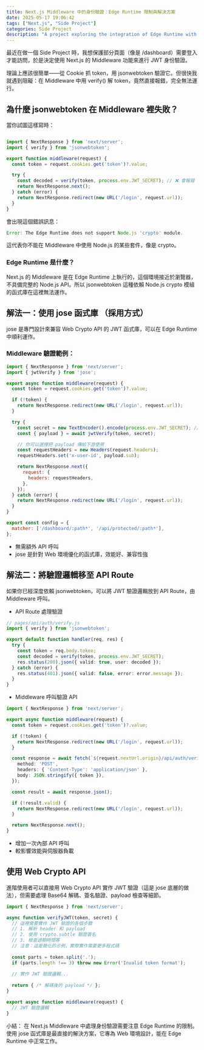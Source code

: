 ```yaml
---
title: Next.js Middleware 中的身份驗證：Edge Runtime 限制與解決方案
date: 2025-05-17 19:06:42
tags: ["Next.js", "Side Project"]
categories: Side Project
description: "A project exploring the integration of Edge Runtime with Next.js and MongoDB."
---
```


最近在做一個 Side Project 時，我想保護部分頁面（像是 /dashboard）需要登入才能訪問，於是決定使用 Next.js 的 Middleware 功能來進行 JWT 身份驗證。

理論上應該很簡單——從 Cookie 抓 token，用 jsonwebtoken 驗證它。但很快我就遇到阻礙：在 Middleware 中用 verify() 解 token，竟然直接報錯，完全無法運行。

## 為什麼 jsonwebtoken 在 Middleware 裡失敗？

當你試圖這樣寫時：

```js

import { NextResponse } from 'next/server';
import { verify } from 'jsonwebtoken';

export function middleware(request) {
  const token = request.cookies.get('token')?.value;

  try {
    const decoded = verify(token, process.env.JWT_SECRET); // ❌ 會報錯
    return NextResponse.next();
  } catch (error) {
    return NextResponse.redirect(new URL('/login', request.url));
  }
}
```

會出現這個錯誤訊息：

```javascript
Error: The Edge Runtime does not support Node.js 'crypto' module.
```

這代表你不能在 Middleware 中使用 Node.js 的某些套件，像是 crypto。


### Edge Runtime 是什麼？
Next.js 的 Middleware 是在 Edge Runtime 上執行的，這個環境接近於瀏覽器，不具備完整的 Node.js API。所以 jsonwebtoken 這種依賴 Node.js crypto 模組的函式庫在這裡無法運作。


## 解法一：使用 jose 函式庫 （採用方式）

jose 是專門設計來兼容 Web Crypto API 的 JWT 函式庫，可以在 Edge Runtime 中順利運作。

### Middleware 驗證範例：

```js
import { NextResponse } from 'next/server';
import { jwtVerify } from 'jose';

export async function middleware(request) {
  const token = request.cookies.get('token')?.value;

  if (!token) {
    return NextResponse.redirect(new URL('/login', request.url));
  }

  try {
    const secret = new TextEncoder().encode(process.env.JWT_SECRET); // Web API 兼容
    const { payload } = await jwtVerify(token, secret);

    // 你可以選擇把 payload 傳給下游使用
    const requestHeaders = new Headers(request.headers);
    requestHeaders.set('x-user-id', payload.sub);

    return NextResponse.next({
      request: {
        headers: requestHeaders,
      },
    });
  } catch (error) {
    return NextResponse.redirect(new URL('/login', request.url));
  }
}

export const config = {
  matcher: ['/dashboard/:path*', '/api/protected/:path*'],
};
```

- 無需額外 API 呼叫
- jose 是針對 Web 環境優化的函式庫，效能好、兼容性強


## 解法二：將驗證邏輯移至 API Route
如果你已經深度依賴 jsonwebtoken，可以將 JWT 驗證邏輯放到 API Route，由 Middleware 呼叫。

- API Route 處理驗證

```ts
// pages/api/auth/verify.js
import { verify } from 'jsonwebtoken';

export default function handler(req, res) {
  try {
    const token = req.body.token;
    const decoded = verify(token, process.env.JWT_SECRET);
    res.status(200).json({ valid: true, user: decoded });
  } catch (error) {
    res.status(401).json({ valid: false, error: error.message });
  }
}
```

- Middleware 呼叫驗證 API

```ts
import { NextResponse } from 'next/server';

export async function middleware(request) {
  const token = request.cookies.get('token')?.value;

  if (!token) {
    return NextResponse.redirect(new URL('/login', request.url));
  }

  const response = await fetch(`${request.nextUrl.origin}/api/auth/verify`, {
    method: 'POST',
    headers: { 'Content-Type': 'application/json' },
    body: JSON.stringify({ token }),
  });

  const result = await response.json();

  if (!result.valid) {
    return NextResponse.redirect(new URL('/login', request.url));
  }

  return NextResponse.next();
}
```

- 增加一次內部 API 呼叫
- 較影響效能與伺服器負載

## 使用 Web Crypto API

進階使用者可以直接用 Web Crypto API 實作 JWT 驗證（這是 jose 底層的做法），但需要處理 Base64 解碼、簽名驗證、payload 檢查等細節。

```js
import { NextResponse } from 'next/server';

async function verifyJWT(token, secret) {
  // 這裡需要實作 JWT 驗證的各個步驟
  // 1. 解析 header 和 payload
  // 2. 使用 crypto.subtle 驗證簽名
  // 3. 檢查過期時間等
  // 注意：這是簡化的示例，實際實作需要更多程式碼
  
  const parts = token.split('.');
  if (parts.length !== 3) throw new Error('Invalid token format');
  
  // 實作 JWT 驗證邏輯...
  
  return { /* 解碼後的 payload */ };
}

export async function middleware(request) {
  // JWT 驗證邏輯
}


```

小結：
在 Next.js Middleware 中處理身份驗證需要注意 Edge Runtime 的限制。使用 jose 函式庫是最直接的解決方案，它專為 Web 環境設計，能在 Edge Runtime 中正常工作。